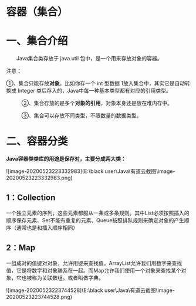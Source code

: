 # **容器（集合）**

# **一、集合介绍**

　　Java集合类存放于 java.util 包中，是一个用来存放对象的容器。

注意：

①、集合只能存放**对象**。比如你存一个 int 型数据 1放入集合中，其实它是自动转换成 Integer 类后存入的，Java中每一种基本类型都有对应的引用类型。

　　　②、集合存放的是多个**对象的引用**，对象本身还是放在堆内存中。

　　　③、集合可以存放不同类型，不限数量的数据类型。

# **二、容器分类**

**Java容器类类库的用途是保存对，主要分成两大类：**



![image-20200523223332983](E:\black user\Java\有道云截图\image-20200523223332983.png)



## **1：Collection**

一个独立元素的序列，这些元素都服从一条或多条规则。其中List必须按照插入的顺序保存元素、Set不能有重复的元素、Queue按照排队规则来确定对象的产生顺序（通常也是和插入顺序相同）

## **2：Map**

一组成对的值键对对象，允许用键来查找值。ArrayList允许我们用数字来查找值，它是将数字和对象联系在一起。而Map允许我们使用一个对象来查找某个对象，它也被称为关联数组。或者叫做字典。



![image-20200523223744528](E:\black user\Java\有道云截图\image-20200523223744528.png)